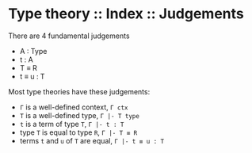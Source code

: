 # Type theory :: Index :: Judgements

There are 4 fundamental judgements
- A : Type
- t : A
- T ≡ R
- t ≡ u : T


Most type theories have these judgements:
- `Γ` is a well-defined context,      `Γ ctx`
- `T` is a well-defined type,         `Γ |- T type`
- `t` is a term of type `T`,          `Γ |- t : T`
- type `T` is equal to type `R`,      `Γ |- T ≡ R`
- terms `t` and `u` of `T` are equal, `Γ |- t ≡ u : T`
